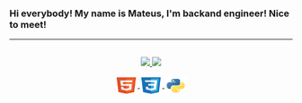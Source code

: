 ### Hi everybody! My name is Mateus, I'm backand engineer! Nice to meet!

<hr size="10">

  <img src=""/>
    
<div align="center">
  
  <a href="https://github.com/Mat3usCod3">
    
  <img height="180em" src="https://github-readme-stats.vercel.app/api?username=Mat3usCod3&show_icons=true&theme=dark&include_all_commits=true&count_private=true"/>
    
  <img src="https://github-readme-stats.vercel.app/api/top-langs/?username=Mat3usCod3&layout=compact&langs_count=7&theme=dark"/>
    
</div>
  
  
  
</div>
<div style="display: inline_block" align="center"><br>
  <img align="center" alt="Mateus-HTML" height="30" width="40" src="https://raw.githubusercontent.com/devicons/devicon/master/icons/html5/html5-original.svg">
  <img align="center" alt="Mateus-CSS" height="30" width="40" src="https://raw.githubusercontent.com/devicons/devicon/master/icons/css3/css3-original.svg">
  <img align="center" alt="Mateus-Python" height="30" width="40" src="https://raw.githubusercontent.com/devicons/devicon/master/icons/python/python-original.svg">
  
  
</div>  









